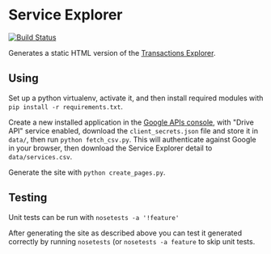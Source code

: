 Service Explorer
================

[![Build Status](https://travis-ci.org/alphagov/service-explorer.png?branch=master)](https://travis-ci.org/alphagov/service-explorer)

Generates a static HTML version of the [Transactions Explorer][tx].

[tx]: http://transactionsexplorer.cabinetoffice.gov.uk


Using
-----
Set up a python virtualenv, activate it, and then install required modules
with `pip install -r requirements.txt`.

Create a new installed application in the [Google APIs console][console],
with "Drive API" service enabled, download the `client_secrets.json` file
and store it in `data/`, then run `python fetch_csv.py`. This will 
authenticate against Google in your browser, then download the Service 
Explorer detail to `data/services.csv`.

Generate the site with `python create_pages.py`.

[console]: https://code.google.com/apis/console/


Testing
-------
Unit tests can be run with `nosetests -a '!feature'`

After generating the site as described above you can test
it generated correctly by running `nosetests` (or `nosetests -a feature`
to skip unit tests.

